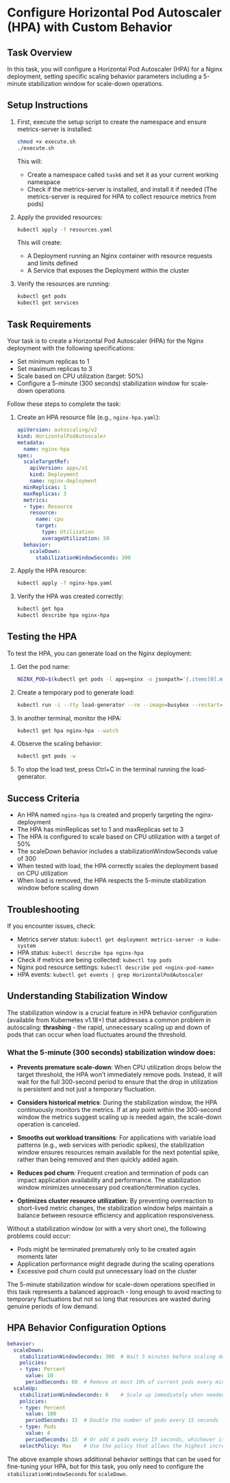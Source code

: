 # Configure Horizontal Pod Autoscaler (HPA) with Custom Behavior

## Task Overview
In this task, you will configure a Horizontal Pod Autoscaler (HPA) for a Nginx deployment, setting specific scaling behavior parameters including a 5-minute stabilization window for scale-down operations.

## Setup Instructions

1. First, execute the setup script to create the namespace and ensure metrics-server is installed:
   ```bash
   chmod +x execute.sh
   ./execute.sh
   ```
   This will:
   - Create a namespace called `task6` and set it as your current working namespace
   - Check if the metrics-server is installed, and install it if needed
     (The metrics-server is required for HPA to collect resource metrics from pods)

2. Apply the provided resources:
   ```bash
   kubectl apply -f resources.yaml
   ```
   This will create:
   - A Deployment running an Nginx container with resource requests and limits defined
   - A Service that exposes the Deployment within the cluster

3. Verify the resources are running:
   ```bash
   kubectl get pods
   kubectl get services
   ```

## Task Requirements

Your task is to create a Horizontal Pod Autoscaler (HPA) for the Nginx deployment with the following specifications:

- Set minimum replicas to 1
- Set maximum replicas to 3
- Scale based on CPU utilization (target: 50%)
- Configure a 5-minute (300 seconds) stabilization window for scale-down operations

Follow these steps to complete the task:

1. Create an HPA resource file (e.g., `nginx-hpa.yaml`):
   ```yaml
   apiVersion: autoscaling/v2
   kind: HorizontalPodAutoscaler
   metadata:
     name: nginx-hpa
   spec:
     scaleTargetRef:
       apiVersion: apps/v1
       kind: Deployment
       name: nginx-deployment
     minReplicas: 1
     maxReplicas: 3
     metrics:
     - type: Resource
       resource:
         name: cpu
         target:
           type: Utilization
           averageUtilization: 50
     behavior:
       scaleDown:
         stabilizationWindowSeconds: 300
   ```

2. Apply the HPA resource:
   ```bash
   kubectl apply -f nginx-hpa.yaml
   ```

3. Verify the HPA was created correctly:
   ```bash
   kubectl get hpa
   kubectl describe hpa nginx-hpa
   ```

## Testing the HPA

To test the HPA, you can generate load on the Nginx deployment:

1. Get the pod name:
   ```bash
   NGINX_POD=$(kubectl get pods -l app=nginx -o jsonpath='{.items[0].metadata.name}')
   ```

2. Create a temporary pod to generate load:
   ```bash
   kubectl run -i --tty load-generator --rm --image=busybox --restart=Never -- /bin/sh -c "while true; do wget -q -O- http://nginx-service; done"
   ```

3. In another terminal, monitor the HPA:
   ```bash
   kubectl get hpa nginx-hpa --watch
   ```

4. Observe the scaling behavior:
   ```bash
   kubectl get pods -w
   ```

5. To stop the load test, press Ctrl+C in the terminal running the load-generator.

## Success Criteria
- An HPA named `nginx-hpa` is created and properly targeting the nginx-deployment
- The HPA has minReplicas set to 1 and maxReplicas set to 3
- The HPA is configured to scale based on CPU utilization with a target of 50%
- The scaleDown behavior includes a stabilizationWindowSeconds value of 300
- When tested with load, the HPA correctly scales the deployment based on CPU utilization
- When load is removed, the HPA respects the 5-minute stabilization window before scaling down

## Troubleshooting
If you encounter issues, check:
- Metrics server status: `kubectl get deployment metrics-server -n kube-system`
- HPA status: `kubectl describe hpa nginx-hpa`
- Check if metrics are being collected: `kubectl top pods`
- Nginx pod resource settings: `kubectl describe pod <nginx-pod-name>`
- HPA events: `kubectl get events | grep HorizontalPodAutoscaler`

## Understanding Stabilization Window

The stabilization window is a crucial feature in HPA behavior configuration (available from Kubernetes v1.18+) that addresses a common problem in autoscaling: **thrashing** - the rapid, unnecessary scaling up and down of pods that can occur when load fluctuates around the threshold.

### What the 5-minute (300 seconds) stabilization window does:

- **Prevents premature scale-down**: When CPU utilization drops below the target threshold, the HPA won't immediately remove pods. Instead, it will wait for the full 300-second period to ensure that the drop in utilization is persistent and not just a temporary fluctuation.

- **Considers historical metrics**: During the stabilization window, the HPA continuously monitors the metrics. If at any point within the 300-second window the metrics suggest scaling up is needed again, the scale-down operation is canceled.

- **Smooths out workload transitions**: For applications with variable load patterns (e.g., web services with periodic spikes), the stabilization window ensures resources remain available for the next potential spike, rather than being removed and then quickly added again.

- **Reduces pod churn**: Frequent creation and termination of pods can impact application availability and performance. The stabilization window minimizes unnecessary pod creation/termination cycles.

- **Optimizes cluster resource utilization**: By preventing overreaction to short-lived metric changes, the stabilization window helps maintain a balance between resource efficiency and application responsiveness.

Without a stabilization window (or with a very short one), the following problems could occur:
- Pods might be terminated prematurely only to be created again moments later
- Application performance might degrade during the scaling operations
- Excessive pod churn could put unnecessary load on the cluster

The 5-minute stabilization window for scale-down operations specified in this task represents a balanced approach - long enough to avoid reacting to temporary fluctuations but not so long that resources are wasted during genuine periods of low demand.

## HPA Behavior Configuration Options

```yaml
behavior:
  scaleDown:
    stabilizationWindowSeconds: 300  # Wait 5 minutes before scaling down
    policies:
    - type: Percent
      value: 10
      periodSeconds: 60  # Remove at most 10% of current pods every minute
  scaleUp:
    stabilizationWindowSeconds: 0    # Scale up immediately when needed
    policies:
    - type: Percent
      value: 100
      periodSeconds: 15  # Double the number of pods every 15 seconds
    - type: Pods
      value: 4
      periodSeconds: 15  # Or add 4 pods every 15 seconds, whichever is greater
    selectPolicy: Max    # Use the policy that allows the highest increase
```

The above example shows additional behavior settings that can be used for fine-tuning your HPA, but for this task, you only need to configure the `stabilizationWindowSeconds` for `scaleDown`.
